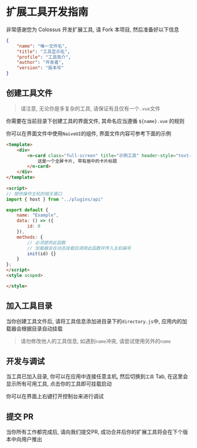 # 扩展工具开发指南

非常感谢您为 Colossus 开发扩展工具, 请 Fork 本项目, 然后准备好以下信息

```json
{
    "name": "唯一文件名",
    "title": "工具显示名",
    "profile": "工具简介",
    "author": "开发者",
    "version": "版本号"
}
```

## 创建工具文件

> 请注意, 无论你是多复杂的工具, 请保证有且仅有一个`.vue`文件

你需要在当前目录下创建工具的界面文件, 其命名应当遵循 `${name}.vue` 的规则

你可以在界面文件中使用`NaiveUI`的组件, 界面文件内容可参考下面的示例

```html
<template>
    <div>
        <n-card class="full-screen" title="示例工具" header-style="text-align: center" :bordered="false" size="small">
            这是一个全屏卡片, 带有居中的卡片标题
        </n-card>
    </div>
</template>
  
<script>
// 提供操作主机的相关接口
import { host } from "../plugins/api"

export default {
    name: "Example",
    data: () => ({
        id: 0
    }),
    methods: {
        // 必须提供此函数
        // 加载器会在动态挂载后调用此函数并传入主机编号
        init(id) {}
    }
};
</script>
<style scoped>

</style>
```

## 加入工具目录

当你创建工具文件后, 请将工具信息添加进目录下的`directory.js`中, 应用内的加载器会根据目录自动挂载

> 请勿修改他人的工具信息, 如遇到`name`冲突, 请尝试使用另外的`name`

## 开发与调试

当工具已加入目录, 你可以在应用中连接任意主机, 然后切换到`工具` Tab, 在这里会显示所有可用工具, 点击你的工具即可挂载启动

你可以在界面上右键打开控制台来进行调试

## 提交 PR

当你所有工作都完成后, 请向我们提交PR, 成功合并后你的扩展工具将会在下个版本中向用户推出